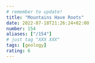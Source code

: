 ```yaml
---
# remember to update!
title: "Mountains Have Roots"
date: 2022-07-18T21:26:24+02:00
number: 154
aliases: ["/154"]
# just tag "XXX XXX"
tags: [geology]
rating: 6
---
```

